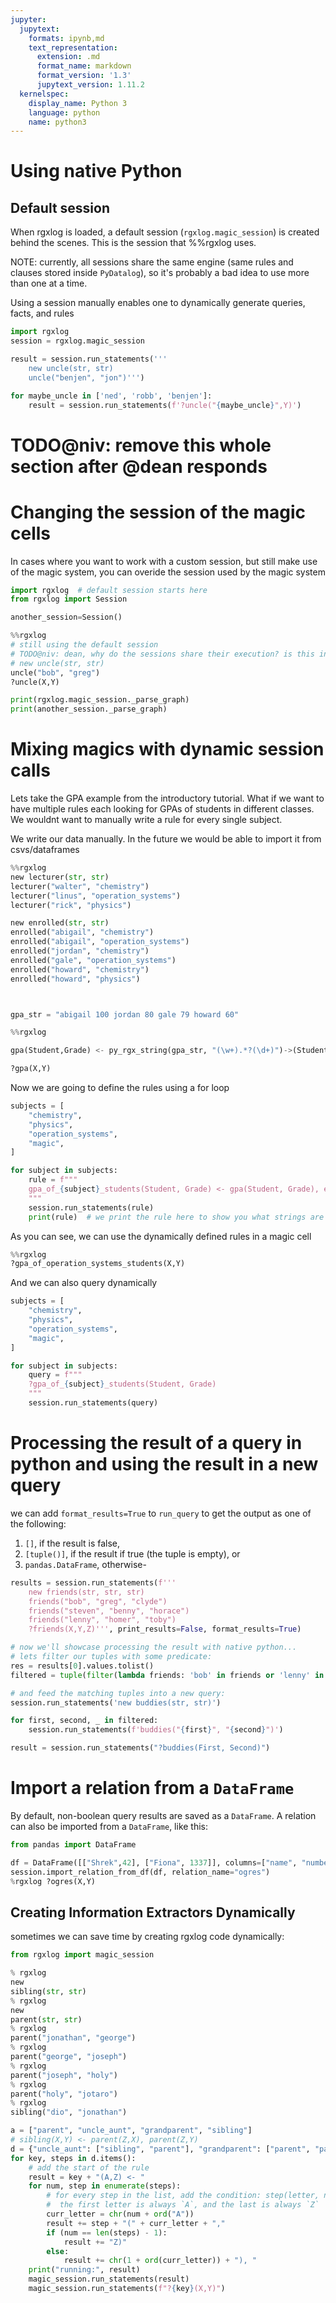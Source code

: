 ```yaml
---
jupyter:
  jupytext:
    formats: ipynb,md
    text_representation:
      extension: .md
      format_name: markdown
      format_version: '1.3'
      jupytext_version: 1.11.2
  kernelspec:
    display_name: Python 3
    language: python
    name: python3
---
```


# Using native Python


## Default session


When rgxlog is loaded, a default session (`rgxlog.magic_session`) is created behind the scenes. This is the session that %%rgxlog uses.


NOTE: currently, all sessions share the same engine (same rules and clauses stored inside `PyDatalog`),
so it's probably a bad idea to use more than one at a time.


Using a session manually enables one to dynamically generate queries, facts, and rules

```python
import rgxlog
session = rgxlog.magic_session
```

```python
result = session.run_statements('''
    new uncle(str, str)
    uncle("benjen", "jon")''')
```

```python
for maybe_uncle in ['ned', 'robb', 'benjen']:
    result = session.run_statements(f'?uncle("{maybe_uncle}",Y)')
```

# TODO@niv: remove this whole section after @dean responds


# Changing the session of the magic cells


In cases where you want to work with a custom session, but still make use of the magic system, you can overide the session used by the magic system

```python
import rgxlog  # default session starts here
from rgxlog import Session

another_session=Session()
```

```python
%%rgxlog
# still using the default session
# TODO@niv: dean, why do the sessions share their execution? is this intentional?
# new uncle(str, str)
uncle("bob", "greg")
?uncle(X,Y)
```

```python
print(rgxlog.magic_session._parse_graph)
print(another_session._parse_graph)
```

# Mixing magics with dynamic session calls


Lets take the GPA example from the introductory tutorial.
What if we want to have multiple rules each looking for GPAs of students in different classes.
We wouldnt want to manually write a rule for every single subject.


We write our data manually. In the future we would be able to import it from csvs/dataframes

```python
%%rgxlog
new lecturer(str, str)
lecturer("walter", "chemistry")
lecturer("linus", "operation_systems")
lecturer("rick", "physics")

new enrolled(str, str)
enrolled("abigail", "chemistry")
enrolled("abigail", "operation_systems")
enrolled("jordan", "chemistry")
enrolled("gale", "operation_systems")
enrolled("howard", "chemistry")
enrolled("howard", "physics")



gpa_str = "abigail 100 jordan 80 gale 79 howard 60"

```

```python
%%rgxlog

gpa(Student,Grade) <- py_rgx_string(gpa_str, "(\w+).*?(\d+)")->(Student, Grade),enrolled(Student,X)

?gpa(X,Y)
```

Now we are going to define the rules using a for loop

```python
subjects = [
    "chemistry",
    "physics",
    "operation_systems",
    "magic",
]

for subject in subjects:
    rule = f"""
    gpa_of_{subject}_students(Student, Grade) <- gpa(Student, Grade), enrolled(Student, "{subject}")
    """
    session.run_statements(rule)
    print(rule)  # we print the rule here to show you what strings are sent to the session
```

As you can see, we can use the dynamically defined rules in a magic cell

```python
%%rgxlog
?gpa_of_operation_systems_students(X,Y)
```

And we can also query dynamically

```python
subjects = [
    "chemistry",
    "physics",
    "operation_systems",
    "magic",
]

for subject in subjects:
    query = f"""
    ?gpa_of_{subject}_students(Student, Grade)
    """
    session.run_statements(query)
```

# Processing the result of a query in python and using the result in a new query


we can add `format_results=True` to `run_query` to get the output as one of the following:
1. `[]`, if the result is false,
2. `[tuple()]`, if the result if true (the tuple is empty), or
3. `pandas.DataFrame`, otherwise-

```python
results = session.run_statements(f'''
    new friends(str, str, str)
    friends("bob", "greg", "clyde")
    friends("steven", "benny", "horace")
    friends("lenny", "homer", "toby")
    ?friends(X,Y,Z)''', print_results=False, format_results=True)

# now we'll showcase processing the result with native python...
# lets filter our tuples with some predicate:
res = results[0].values.tolist()
filtered = tuple(filter(lambda friends: 'bob' in friends or 'lenny' in friends, res))

# and feed the matching tuples into a new query:
session.run_statements('new buddies(str, str)')

for first, second, _ in filtered:
    session.run_statements(f'buddies("{first}", "{second}")')

result = session.run_statements("?buddies(First, Second)")
```

# Import a relation from a `DataFrame`


By default, non-boolean query results are saved as a `DataFrame`.
A relation can also be imported from a `DataFrame`, like this:

```python
from pandas import DataFrame

df = DataFrame([["Shrek",42], ["Fiona", 1337]], columns=["name", "number"])
session.import_relation_from_df(df, relation_name="ogres")
%rgxlog ?ogres(X,Y)

```
## Creating Information Extractors Dynamically


sometimes we can save time by creating rgxlog code dynamically:

```python
from rgxlog import magic_session

% rgxlog
new
sibling(str, str)
% rgxlog
new
parent(str, str)
% rgxlog
parent("jonathan", "george")
% rgxlog
parent("george", "joseph")
% rgxlog
parent("joseph", "holy")
% rgxlog
parent("holy", "jotaro")
% rgxlog
sibling("dio", "jonathan")

a = ["parent", "uncle_aunt", "grandparent", "sibling"]
# sibling(X,Y) <- parent(Z,X), parent(Z,Y)
d = {"uncle_aunt": ["sibling", "parent"], "grandparent": ["parent", "parent"], "great_aunt_uncle": ["sibling", "parent", "parent"]}
for key, steps in d.items():
    # add the start of the rule
    result = key + "(A,Z) <- "
    for num, step in enumerate(steps):
        # for every step in the list, add the condition: step(letter, next letter).
        #  the first letter is always `A`, and the last is always `Z`
        curr_letter = chr(num + ord("A"))
        result += step + "(" + curr_letter + ","
        if (num == len(steps) - 1):
            result += "Z)"
        else:
            result += chr(1 + ord(curr_letter)) + "), "
    print("running:", result)
    magic_session.run_statements(result)
    magic_session.run_statements(f"?{key}(X,Y)")
```

